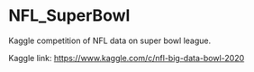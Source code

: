 # NFL_SuperBowl
Kaggle competition of NFL data on super bowl league.

Kaggle link: https://www.kaggle.com/c/nfl-big-data-bowl-2020
